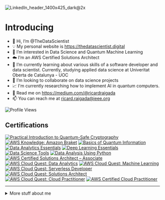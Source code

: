 ![LinkedIn_header_1400x425_dark@2x](https://user-images.githubusercontent.com/109081430/211112892-c319916d-a410-4b9c-b657-08073fbb00fc.jpg)
# Introducing 


- 👋 Hi, I’m @TheDataScientist
- 💡 My personal website is https://thedatascientist.digital
- 👀 I’m interested in Data Science and Quantum Machine Learning
- ☁️ I’m an AWS Certified Solutions Architect 
- 🌱 I’m currently learning about various skills of a software developer and data scientist. Currently, studying applied data science at Univeritat Oberta de Catalunya - UOC
- 💞️ I’m looking to collaborate on data science projects
- 📈 I'm currently researching how to implement AI in quantum computers.
- 📖 Read me on https://medium.com/@ricardraigada
- 📫 You can reach me at ricard.raigada@ieee.org

![Profile Views](https://komarev.com/ghpvc/?username=ToroData)


## Certifications
<!--START_SECTION:badges-->
[![Practical Introduction to Quantum-Safe Cryptography](https://images.credly.com/size/110x110/images/53629652-f0f2-4bc8-abfd-444c366d3cf6/image.png)](http://www.credly.com/badges/7524afc6-ac2c-425b-b594-c916c8b9d5c9 "Practical Introduction to Quantum-Safe Cryptography")
[![AWS Knowledge: Amazon Braket](https://images.credly.com/size/110x110/images/cb9ef1ba-f010-4a39-881b-65dce3e5df68/image.png)](http://www.credly.com/badges/1aba1815-dfe9-46e2-bfd0-d6a68e9d1a42 "AWS Knowledge: Amazon Braket")
[![Basics of Quantum Information](https://images.credly.com/size/110x110/images/60cbe993-f35f-4b98-b7f6-8cd51233fe2a/image.png)](http://www.credly.com/badges/98eddf53-7646-4cae-a071-206f78fae5d7 "Basics of Quantum Information")
[![Data Analytics Essentials](https://images.credly.com/size/110x110/images/1fdfeaeb-e61c-4450-bdfe-a07bd4e715df/image.png)](http://www.credly.com/badges/cfb0e91e-38be-4a49-92a0-2b5d754b3c92 "Data Analytics Essentials")
[![Deep Learning Essentials](https://images.credly.com/size/110x110/images/ef4b79d9-5b12-4d26-b4f2-a8fc22b0351b/blob)](http://www.credly.com/badges/255bcabe-ce10-4d71-885e-ae9cb5021c5b "Deep Learning Essentials")
[![Data Science Tools](https://images.credly.com/size/110x110/images/aa8b8df6-98d7-4bf5-9546-dd4c1103d718/blob)](http://www.credly.com/badges/141b2163-7fb6-4238-962e-380fd269d119 "Data Science Tools")
[![Data Analysis Using Python](https://images.credly.com/size/110x110/images/f5bb6420-710c-4508-bd1f-df3a9d3fafb0/blob)](http://www.credly.com/badges/b7a37451-c8cd-4c18-895e-e3188bcc272e "Data Analysis Using Python")
[![AWS Certified Solutions Architect – Associate](https://images.credly.com/size/110x110/images/0e284c3f-5164-4b21-8660-0d84737941bc/image.png)](http://www.credly.com/badges/cbdbbe50-1da4-4c35-80cb-86a8250932eb "AWS Certified Solutions Architect – Associate")
[![AWS Cloud Quest: Data Analytics](https://images.credly.com/size/110x110/images/2cd965b0-5f5d-4510-ab05-cfa2f80342a1/image.png)](http://www.credly.com/badges/1ecbd5fd-3ffd-4160-b41c-b85c2cd9ed36 "AWS Cloud Quest: Data Analytics")
[![AWS Cloud Quest: Machine Learning](https://images.credly.com/size/110x110/images/d85070dc-b233-4848-9db4-c55319435b67/image.png)](http://www.credly.com/badges/03c7a16e-64c5-4e95-a9fc-cea453922d4f "AWS Cloud Quest: Machine Learning")
[![AWS Cloud Quest: Serverless Developer](https://images.credly.com/size/110x110/images/9a2fd02b-52ab-448d-9d19-fd9b68efe1f6/image.png)](http://www.credly.com/badges/8dbc1074-e867-48cd-b24c-319644fbc153 "AWS Cloud Quest: Serverless Developer")
[![AWS Cloud Quest: Solutions Architect](https://images.credly.com/size/110x110/images/9e9e7ef7-384f-4636-8743-1b89a68fb46b/image.png)](http://www.credly.com/badges/f5685706-a825-4338-b14e-97c1c227ab00 "AWS Cloud Quest: Solutions Architect")
[![AWS Cloud Quest: Cloud Practitioner](https://images.credly.com/size/110x110/images/2784d0d8-327c-406f-971e-9f0e15097003/image.png)](http://www.credly.com/badges/492394cc-71cc-4b41-a263-312326573e82 "AWS Cloud Quest: Cloud Practitioner")
[![AWS Certified Cloud Practitioner](https://images.credly.com/size/110x110/images/00634f82-b07f-4bbd-a6bb-53de397fc3a6/image.png)](http://www.credly.com/badges/de0cbdf9-2942-4f1a-8750-ef4aac14c209 "AWS Certified Cloud Practitioner")
<!--END_SECTION:badges-->
---
<details>
<summary>
  More stuff about me
</summary>

## My skills 📜

### Web technologies 🛡️

- JavaScript
- HTML
- CSS
- AWS

### Back-end 🗄️
- MySQL
- PostgreSQL (data warehousing)
- PHP: framework Laravel
- Hosting

### Application Development 📂

- Python
- C
  
  
### Mathematics and statistics 📊
- R
- Python
- Matlab
  
  
### Electronics 🔌
- Arduino
  
  
### Hacking ☠️
- TheHarvester
- Nmap/ Zenmap
- Acunetix
- Nessus
- Nikto
- Cmsmap
- Wpscan
- Joomscan
- Zap
- Burpsuite-pro
- Metasploit
- Craking (online and offline with hashcat, hydram ophcrack, metasploit, etc.)
- Wifi (aircrack, airgeddong, Dos, deauthentication, evil twin atack, fake points access and MitM)
  


### Languages 🌐

| Language      | Proficiency                                                               |
| ------------- | ------------------------------------------------------------------------- |
| English       | B2 ([UOC certified](https://seu-electronica.uoc.edu/es/tramites-servicios#verificador-documentos)) Key: 34805440871748ACAF10FC650D16796F|
| Spanish        | Native language                                                           |
| Catalan         | Native language                                                           |

</details>

